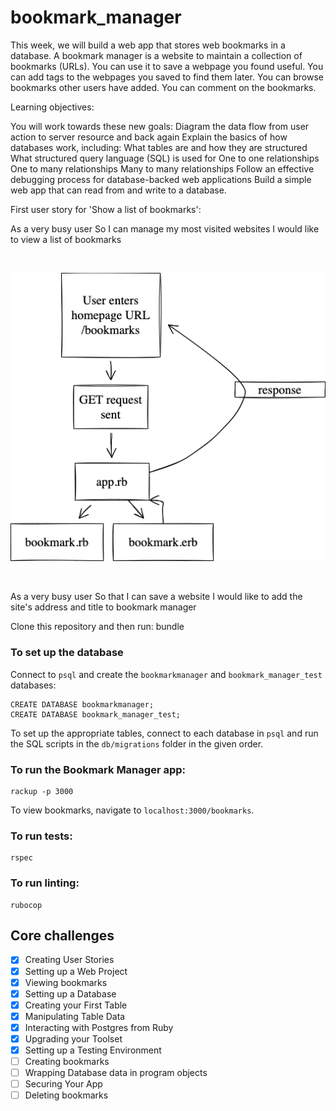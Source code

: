 # bookmark_manager
This week, we will build a web app that stores web bookmarks in a database. A bookmark manager is a website to maintain a collection of bookmarks (URLs). You can use it to save a webpage you found useful. You can add tags to the webpages you saved to find them later. You can browse bookmarks other users have added. You can comment on the bookmarks.

Learning objectives:

You will work towards these new goals:
Diagram the data flow from user action to server resource and back again
Explain the basics of how databases work, including:
What tables are and how they are structured
What structured query language (SQL) is used for
One to one relationships
One to many relationships
Many to many relationships
Follow an effective debugging process for database-backed web applications
Build a simple web app that can read from and write to a database.

First user story for 'Show a list of bookmarks':

As a very busy user
So I can manage my most visited websites
I would like to view a list of bookmarks

<br>

![Bookmark Domain Model](Bookmark_Domain_Model.png)

<br>

As a very busy user
So that I can save a website
I would like to add the site's address and title to bookmark manager

Clone this repository and then run:
bundle

### To set up the database

Connect to `psql` and create the `bookmarkmanager` and `bookmark_manager_test` databases:

```
CREATE DATABASE bookmarkmanager;
CREATE DATABASE bookmark_manager_test;
```

To set up the appropriate tables, connect to each database in `psql` and run the SQL scripts in the `db/migrations` folder in the given order.

### To run the Bookmark Manager app:

```
rackup -p 3000
```
To view bookmarks, navigate to `localhost:3000/bookmarks`.

### To run tests:

```
rspec
```
### To run linting:
```
rubocop
```

## Core challenges
- [x] Creating User Stories
- [x] Setting up a Web Project
- [x] Viewing bookmarks
- [x] Setting up a Database
- [x] Creating your First Table
- [x] Manipulating Table Data
- [x] Interacting with Postgres from Ruby
- [x] Upgrading your Toolset
- [x] Setting up a Testing Environment
- [ ] Creating bookmarks
- [ ] Wrapping Database data in program objects
- [ ] Securing Your App
- [ ] Deleting bookmarks
